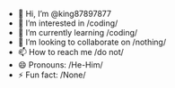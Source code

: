 - 👋 Hi, I’m @king87897877
- 👀 I’m interested in /coding/
- 🌱 I’m currently learning /coding/
- 💞️ I’m looking to collaborate on /nothing/
- 📫 How to reach me /do not/
- 😄 Pronouns: /He-Him/
- ⚡ Fun fact: /None/

<!---
king87897877/king87897877 is a ✨ special ✨ repository because its `README.md` (this file) appears on your GitHub profile.
You can click the Preview link to take a look at your changes.
--->
